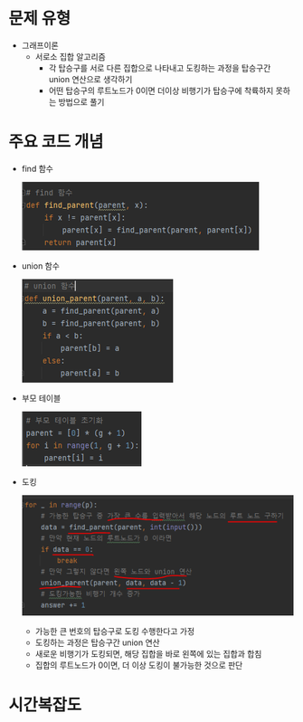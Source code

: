 # 문제 유형 
- 그래프이론
  - 서로소 집합 알고리즘
    - 각 탑승구를 서로 다른 집합으로 나타내고 도킹하는 과정을 탑승구간 union 연산으로 생각하기 
    - 어떤 탑승구의 루트노드가 0이면 더이상 비행기가 탑승구에 착륙하지 못하는 방법으로 풀기 

# 주요 코드 개념
- find 함수 

  ![img_5.png](img_5.png)

- union 함수 
  
  ![img_6.png](img_6.png)

- 부모 테이블 

  ![img_7.png](img_7.png)

- 도킹

  ![img_8.png](img_8.png)

  - 가능한 큰 번호의 탑승구로 도킹 수행한다고 가정 
  - 도킹하는 과정은 탑승구간 union 연산
  - 새로운 비행기가 도킹되면, 해당 집합을 바로 왼쪽에 있는 집합과 합침 
  - 집합의 루트노드가 0이면, 더 이상 도킹이 불가능한 것으로 판단 

# 시간복잡도 